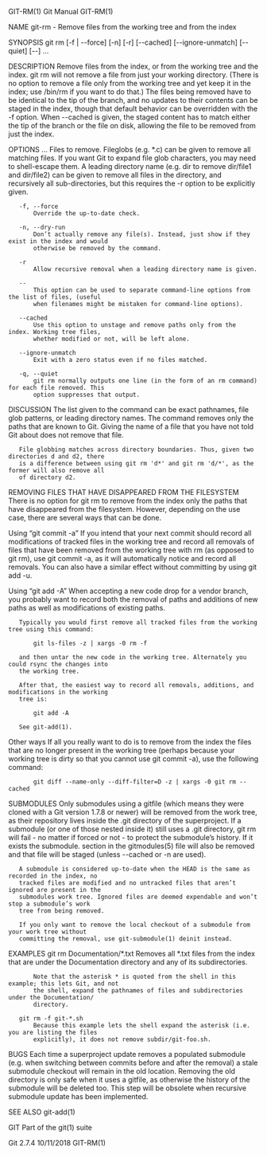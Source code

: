 GIT-RM(1)                                     Git Manual                                     GIT-RM(1)

NAME
       git-rm - Remove files from the working tree and from the index

SYNOPSIS
       git rm [-f | --force] [-n] [-r] [--cached] [--ignore-unmatch] [--quiet] [--] <file>...

DESCRIPTION
       Remove files from the index, or from the working tree and the index. git rm will not remove a
       file from just your working directory. (There is no option to remove a file only from the
       working tree and yet keep it in the index; use /bin/rm if you want to do that.) The files being
       removed have to be identical to the tip of the branch, and no updates to their contents can be
       staged in the index, though that default behavior can be overridden with the -f option. When
       --cached is given, the staged content has to match either the tip of the branch or the file on
       disk, allowing the file to be removed from just the index.

OPTIONS
       <file>...
           Files to remove. Fileglobs (e.g.  *.c) can be given to remove all matching files. If you
           want Git to expand file glob characters, you may need to shell-escape them. A leading
           directory name (e.g.  dir to remove dir/file1 and dir/file2) can be given to remove all
           files in the directory, and recursively all sub-directories, but this requires the -r
           option to be explicitly given.

       -f, --force
           Override the up-to-date check.

       -n, --dry-run
           Don’t actually remove any file(s). Instead, just show if they exist in the index and would
           otherwise be removed by the command.

       -r
           Allow recursive removal when a leading directory name is given.

       --
           This option can be used to separate command-line options from the list of files, (useful
           when filenames might be mistaken for command-line options).

       --cached
           Use this option to unstage and remove paths only from the index. Working tree files,
           whether modified or not, will be left alone.

       --ignore-unmatch
           Exit with a zero status even if no files matched.

       -q, --quiet
           git rm normally outputs one line (in the form of an rm command) for each file removed. This
           option suppresses that output.

DISCUSSION
       The <file> list given to the command can be exact pathnames, file glob patterns, or leading
       directory names. The command removes only the paths that are known to Git. Giving the name of a
       file that you have not told Git about does not remove that file.

       File globbing matches across directory boundaries. Thus, given two directories d and d2, there
       is a difference between using git rm 'd*' and git rm 'd/*', as the former will also remove all
       of directory d2.

REMOVING FILES THAT HAVE DISAPPEARED FROM THE FILESYSTEM
       There is no option for git rm to remove from the index only the paths that have disappeared
       from the filesystem. However, depending on the use case, there are several ways that can be
       done.

   Using “git commit -a”
       If you intend that your next commit should record all modifications of tracked files in the
       working tree and record all removals of files that have been removed from the working tree with
       rm (as opposed to git rm), use git commit -a, as it will automatically notice and record all
       removals. You can also have a similar effect without committing by using git add -u.

   Using “git add -A”
       When accepting a new code drop for a vendor branch, you probably want to record both the
       removal of paths and additions of new paths as well as modifications of existing paths.

       Typically you would first remove all tracked files from the working tree using this command:

           git ls-files -z | xargs -0 rm -f

       and then untar the new code in the working tree. Alternately you could rsync the changes into
       the working tree.

       After that, the easiest way to record all removals, additions, and modifications in the working
       tree is:

           git add -A

       See git-add(1).

   Other ways
       If all you really want to do is to remove from the index the files that are no longer present
       in the working tree (perhaps because your working tree is dirty so that you cannot use git
       commit -a), use the following command:

           git diff --name-only --diff-filter=D -z | xargs -0 git rm --cached

SUBMODULES
       Only submodules using a gitfile (which means they were cloned with a Git version 1.7.8 or
       newer) will be removed from the work tree, as their repository lives inside the .git directory
       of the superproject. If a submodule (or one of those nested inside it) still uses a .git
       directory, git rm will fail - no matter if forced or not - to protect the submodule’s history.
       If it exists the submodule.<name> section in the gitmodules(5) file will also be removed and
       that file will be staged (unless --cached or -n are used).

       A submodule is considered up-to-date when the HEAD is the same as recorded in the index, no
       tracked files are modified and no untracked files that aren’t ignored are present in the
       submodules work tree. Ignored files are deemed expendable and won’t stop a submodule’s work
       tree from being removed.

       If you only want to remove the local checkout of a submodule from your work tree without
       committing the removal, use git-submodule(1) deinit instead.

EXAMPLES
       git rm Documentation/\*.txt
           Removes all *.txt files from the index that are under the Documentation directory and any
           of its subdirectories.

           Note that the asterisk * is quoted from the shell in this example; this lets Git, and not
           the shell, expand the pathnames of files and subdirectories under the Documentation/
           directory.

       git rm -f git-*.sh
           Because this example lets the shell expand the asterisk (i.e. you are listing the files
           explicitly), it does not remove subdir/git-foo.sh.

BUGS
       Each time a superproject update removes a populated submodule (e.g. when switching between
       commits before and after the removal) a stale submodule checkout will remain in the old
       location. Removing the old directory is only safe when it uses a gitfile, as otherwise the
       history of the submodule will be deleted too. This step will be obsolete when recursive
       submodule update has been implemented.

SEE ALSO
       git-add(1)

GIT
       Part of the git(1) suite

Git 2.7.4                                     10/11/2018                                     GIT-RM(1)
